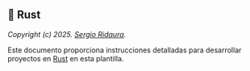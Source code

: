 ## 🦀 Rust

_Copyright (c) 2025. [Sergio Ridaura](https://github.com/sergio-ridaura)._

Este documento proporciona instrucciones detalladas para desarrollar proyectos en [Rust](https://www.rust-lang.org/) en esta plantilla.
